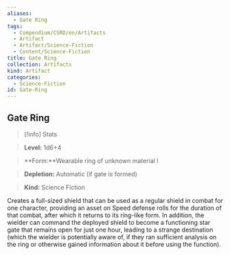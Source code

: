 ```yaml
---
aliases:
  - Gate Ring
tags:
  - Compendium/CSRD/en/Artifacts
  - Artifact
  - Artifact/Science-Fiction
  - Content/Science-Fiction
title: Gate Ring
collection: Artifacts
kind: Artifact
categories:
  - Science-Fiction
id: Gate-Ring
---
```

## Gate Ring  
>[!info] Stats    
> **Level:** 1d6+4    
> **Form:**Wearable ring of unknown material l    
> **Depletion:** Automatic (if gate is formed)  
> **Kind:** Science Fiction  
    
Creates a full-sized shield that can be used as a regular shield in combat for one character, providing an asset on Speed defense rolls for the duration of that combat, after which it returns to its ring-like form. In addition, the wielder can command the deployed shield to become a functioning star gate that remains open for just one hour, leading to a strange destination (which the wielder is potentially aware of, if they ran sufficient analysis on the ring or otherwise gained information about it before using the function). 
